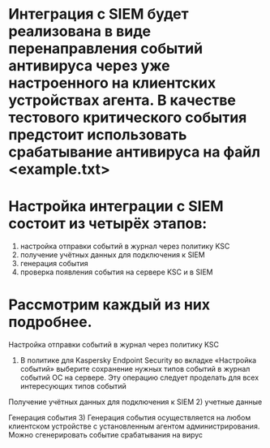 # Интеграция с SIEM будет реализована в виде перенаправления событий антивируса через уже настроенного на клиентских устройствах агента. В качестве тестового критического события предстоит использовать срабатывание антивируса на файл <example.txt>

# Настройка интеграции с SIEM состоит из четырёх этапов:

1) настройка отправки событий в журнал через политику KSC
2) получение учётных данных для подключения к SIEM
3) генерация события
4) проверка появления события на сервере KSC и в SIEM

# Рассмотрим каждый из них подробнее.

Настройка отправки событий в журнал через политику KSC
1) В политике для Kaspersky Endpoint Security во вкладке «Настройка событий» выберите сохранение нужных типов событий в журнал событий ОС на сервере. Эту операцию следует проделать для всех интересующих типов событий

Получение учётных данных для подключения к SIEM
2) учетные данные

Генерация события
3) Генерация события осуществляется на любом клиентском устройстве с установленным агентом администрирования. Можно сгенерировать событие срабатывания на вирус
